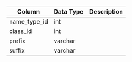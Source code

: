 | Column       | Data Type | Description |
| ------------ | --------- | ----------- |
| name_type_id | int       |             |
| class_id     | int       |             |
| prefix       | varchar   |             |
| suffix       | varchar   |             |